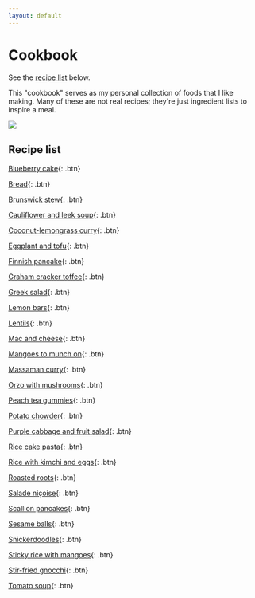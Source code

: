 ```yaml
---
layout: default
---
```

# Cookbook

See the [recipe list](#recipe-list) below.

This "cookbook" serves as my personal collection of foods that I like making. Many of these are not real recipes; they're just ingredient lists to inspire a meal.

![](https://cdn140.picsart.com/302729068096211.png)

## Recipe list
[Blueberry cake](Blueberry_cake){: .btn}

[Bread](Bread){: .btn}

[Brunswick stew](Brunswick_stew){: .btn}

[Cauliflower and leek soup](Cauliflower_and_leek_soup){: .btn}

[Coconut-lemongrass curry](Coconut-lemongrass_curry){: .btn}

[Eggplant and tofu](Eggplant_and_tofu){: .btn}

[Finnish pancake](Finnish_pancake){: .btn}

[Graham cracker toffee](Graham_cracker_toffee){: .btn}

[Greek salad](Greek_salad){: .btn}

[Lemon bars](Lemon_bars){: .btn}

[Lentils](Lentils){: .btn}

[Mac and cheese](Mac_and_cheese){: .btn}

[Mangoes to munch on](Mangoes_to_munch_on){: .btn}

[Massaman curry](Massaman_curry){: .btn}

[Orzo with mushrooms](Orzo_with_mushrooms){: .btn}

[Peach tea gummies](Peach_tea_gummies){: .btn}

[Potato chowder](Potato_chowder){: .btn}

[Purple cabbage and fruit salad](Purple_cabbage_and_fruit_salad){: .btn}

[Rice cake pasta](Rice_cake_pasta){: .btn}

[Rice with kimchi and eggs](Rice_with_kimchi_and_eggs){: .btn}

[Roasted roots](Roasted_roots){: .btn}

[Salade niçoise](Salade_niçoise){: .btn}

[Scallion pancakes](Scallion_pancakes){: .btn}

[Sesame balls](Sesame_balls){: .btn}

[Snickerdoodles](Snickerdoodles){: .btn}

[Sticky rice with mangoes](Sticky_rice_with_mangoes){: .btn}

[Stir-fried gnocchi](Stir-fried_gnocchi){: .btn}

[Tomato soup](Tomato_soup){: .btn}
